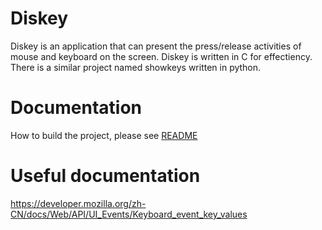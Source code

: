 # Diskey
Diskey is an application that can present the press/release activities of mouse and keyboard on the screen. Diskey is written in C for effectiency. There is a similar project named showkeys written in python.

# Documentation
How to build the project, please see [README](doc/README.md)

# Useful documentation
https://developer.mozilla.org/zh-CN/docs/Web/API/UI_Events/Keyboard_event_key_values